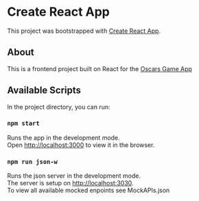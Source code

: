 # Create React App

This project was bootstrapped with [Create React App](https://github.com/facebook/create-react-app).

## About

This is a frontend project built on React for the [Oscars Game App](https://github.com/dimitar-kostov/OscarsGame) 

## Available Scripts

In the project directory, you can run:

### `npm start`

Runs the app in the development mode.\
Open [http://localhost:3000](http://localhost:3000) to view it in the browser.

### `npm run json-w`

Runs the json server in the development mode.\
The server is setup on [http://localhost:3030](http://localhost3030).\
To view all available mocked enpoints see MockAPIs.json